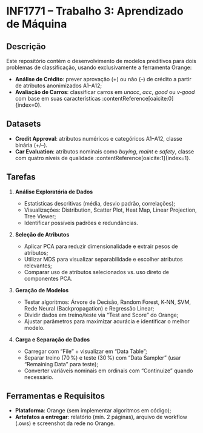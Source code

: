 # INF1771 – Trabalho 3: Aprendizado de Máquina

## Descrição  
Este repositório contém o desenvolvimento de modelos preditivos para dois problemas de classificação, usando exclusivamente a ferramenta Orange:  
- **Análise de Crédito**: prever aprovação (+) ou não (–) de crédito a partir de atributos anonimizados A1–A12;  
- **Avaliação de Carros**: classificar carros em _unacc_, _acc_, _good_ ou _v‑good_ com base em suas características :contentReference[oaicite:0]{index=0}.

## Datasets  
- **Credit Approval**: atributos numéricos e categóricos A1–A12, classe binária (+/–).  
- **Car Evaluation**: atributos nominais como _buying_, _maint_ e _safety_, classe com quatro níveis de qualidade :contentReference[oaicite:1]{index=1}.

## Tarefas  

1. **Análise Exploratória de Dados**  
   - Estatísticas descritivas (média, desvio padrão, correlações);  
   - Visualizações: Distribution, Scatter Plot, Heat Map, Linear Projection, Tree Viewer;  
   - Identificar possíveis padrões e redundâncias.

2. **Seleção de Atributos**  
   - Aplicar PCA para reduzir dimensionalidade e extrair pesos de atributos;  
   - Utilizar MDS para visualizar separabilidade e escolher atributos relevantes;  
   - Comparar uso de atributos selecionados vs. uso direto de componentes PCA.

3. **Geração de Modelos**  
   - Testar algoritmos: Árvore de Decisão, Random Forest, K‑NN, SVM, Rede Neural (Backpropagation) e Regressão Linear;  
   - Dividir dados em treino/teste via “Test and Score” do Orange;  
   - Ajustar parâmetros para maximizar acurácia e identificar o melhor modelo.

4. **Carga e Separação de Dados**  
   - Carregar com “File” + visualizar em “Data Table”;  
   - Separar treino (70 %) e teste (30 %) com “Data Sampler” (usar “Remaining Data” para teste);  
   - Converter variáveis nominais em ordinais com “Continuize” quando necessário.

## Ferramentas e Requisitos  
- **Plataforma**: Orange (sem implementar algoritmos em código);  
- **Artefatos a entregar**: relatório (mín. 2 páginas), arquivo de workflow (.ows) e screenshot da rede no Orange.
